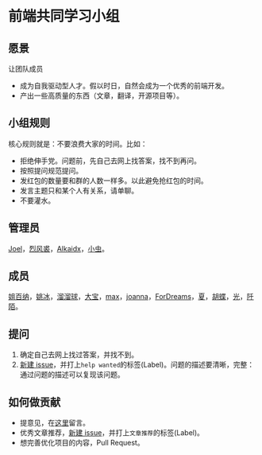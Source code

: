 # 前端共同学习小组
## 愿景
让团队成员
* 成为自我驱动型人才。假以时日，自然会成为一个优秀的前端开发。
* 产出一些高质量的东西（文章，翻译，开源项目等）。

## 小组规则
核心规则就是：不要浪费大家的时间。比如：
* 拒绝伸手党。问题前，先自己去网上找答案，找不到再问。
* 按照提问规范提问。
* 发红包的数量要和群的人数一样多。以此避免抢红包的时间。
* 发言主题只和某个人有关系，请单聊。
* 不要灌水。

## 管理员
[Joel](detail/member.md#Joel)，[烈风裘](detail/member.md#烈风裘)，[Alkaidx](detail/member.md#Alkaidx)，[小虫](detail/member.md#face)。

## 成员
[姐百纳](detail/member.md#姐百纳)，[姚冰](detail/member.md#姚冰)，[溜溜球](detail/member.md#溜溜球)，[大宝](detail/member.md#大宝)，[max](detail/member.md#max)，[joanna](detail/member.md#joanna)，[ForDreams](detail/member.md#ForDreams)，[夏](detail/member.md#xia)，[胡蝶](detail/member.md#胡蝶)，[光](detail/member.md#光)，[阡陌](detail/member.md#阡陌)。

## 提问
1. 确定自己去网上找过答案，并找不到。
1. [新建 issue](https://github.com/iamjoel/front-end-community/issues/new)，并打上`help wanted`的标签(Label)。问题的描述要清晰，完整：通过问题的描述可以复现该问题。

## 如何做贡献
* 提意见，在[这里](https://github.com/iamjoel/front-end-community/issues/2)留言。
* 优秀文章推荐，[新建 issue](https://github.com/iamjoel/front-end-community/issues/new)，并打上`文章推荐`的标签(Label)。
* 想完善优化项目的内容，Pull Request。









